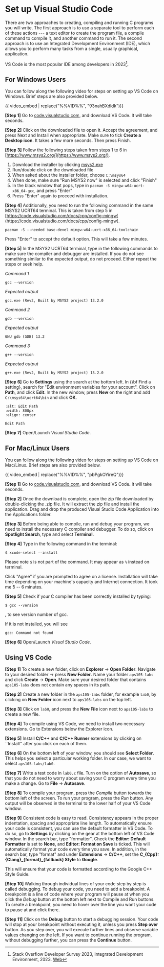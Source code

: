 # Set up Visual Studio Code

There are two approaches to creating, compiling and running C programs you will write. The first approach is to use a separate tool to perform each of these actions --- a text editor to create the program file, a compile command to compile it, and another command to run it. The second approach is to use an Integrated Development Environment (IDE), which allows you to perform many tasks from a single, usually graphical, application.

VS Code is the most popular IDE among developers in 2023[^1]. 

## For Windows Users

You can follow along the following video for steps on setting up VS Code on Windows. Brief steps are also provided below.

{{ video_embed | replace("%%VID%%", "93nahBXdldk")}}

**[Step 1]** Go to [code.visualstudio.com](https://code.visualstudio.com/), and download VS Code. It will take seconds.

**[Step 2]** Click on the downloaded file to open it. Accept the agreement, and press Next and Install when appropriate. Make sure to tick **Create a Desktop icon**. It takes a few more seconds. Then press Finish.

**[Step 3]** Follow the following steps taken from steps 1 to 6 in [https://www.msys2.org/](https://www.msys2.org/).
        
1. Download the installer by clicking [msys2.exe](https://github.com/msys2/msys2-installer/releases/download/2023-10-26/msys2-x86_64-20231026.exe)
2. Run/double click on the downloaded file
3. When asked about the installer folder, choose `C:\msys64`
4. When done, make sure "Run MSYS2 now" is selected and click "Finish"
5. In the black window that pops, type in `pacman -S mingw-w64-ucrt-x86_64-gcc`, and press "Enter"
6. Press "Enter" again to proceed with installation.


**[Step 4]** Additionally, you need to run the following command in the same MSYS2 UCRT64 terminal. This is taken from step 5 in [https://code.visualstudio.com/docs/cpp/config-mingw](https://code.visualstudio.com/docs/cpp/config-mingw).

```{code-block} bash
pacman -S --needed base-devel mingw-w64-ucrt-x86_64-toolchain
```

Press "Enter" to accept the default option. This will take a few minutes.

**[Step 5]** In the MSYS2 UCRT64 terminal, type in the following commands to make sure the compiler and debugger are installed. If you do not see something similar to the expected output, do not proceed. Either repeat the steps or seek help.

*Command 1*

```{code-block} bash
gcc --version
```

*Expected output*

```{code-block} bash
gcc.exe (Rev2, Built by MSYS2 project) 13.2.0
```

*Command 2*

```{code-block} bash
gdb --version
```

*Expected output*

```{code-block} bash
GNU gdb (GDB) 13.2
```

*Command 3*

```{code-block} bash
g++ --version
```

*Expected output*

```{code-block} bash
g++.exe (Rev2, Built by MSYS2 project) 13.2.0
```

**[Step 6]** Go to **Settings** using the search at the bottom left. In {\bf Find a setting}, search for "Edit environment variables for your account". Click on **Path**, and click **Edit**. In the new window, press **New** on the right and add `C:\msys64\ucrt64\bin` and click **OK**.

```{figure} ./images/environment-variable.png
:alt: Edit Path
:width: 800px
:align: center

Edit Path
```    

**[Step 7]** Open/Launch *Visual Studio Code*.

## For Mac/Linux Users

You can follow along the following video for steps on setting up VS Code on Mac/Linux. Brief steps are also provided below.

{{ video_embed | replace("%%VID%%", "pbPgkOYireQ")}}

**[Step 1]** Go to [code.visualstudio.com](https://code.visualstudio.com/), and download VS Code. It will take seconds. 

**[Step 2]** Once the download is complete, open the zip file downloaded by double-clicking the .zip file. It will extract the zip file and install the application. Drag and drop the produced Visual Studio Code Application into the Applications folder. 

**[Step 3]** Before being able to compile, run and debug your program, we need to install the necessary C compiler and debugger. To do so, click on **Spotlight Search**, type and select **Terminal**. 

**[Step 4]** Type in the following command in the terminal:

```
$ xcode-select --install
```

Please note `$` is not part of the command. It may appear as `%` instead on terminal.

Click "Agree" if you are prompted to agree on a license. Installation will take time depending on your machine's capacity and Internet connection. It took me $5$ -- $6$ minutes. 

**[Step 5]** Check if your C compiler has been correctly installed by typing: 

```
$ gcc --version
```
, to see version number of gcc.

If it is not installed, you will see 
```{code-block} bash
gcc: Command not found
```

**[Step 6]** Open/Launch *Visual Studio Code*.

## Using VS Code

**[Step 1]** To create a new folder, click on **Explorer** $\rightarrow$ **Open Folder**. Navigate to your desired folder $\rightarrow$ press **New Folder**. Name your folder `aps105-labs` and click **Create** $\rightarrow$ **Open**. Make sure your desired folder that contains `aps105-labs` does not contain any spaces in its path. 

**[Step 2]** Create a new folder in the `aps105-labs` folder, for example `lab0`, by clicking on **New Folder** icon next to `aps105-labs` on the top left.


**[Step 3]** Click on `lab0`, and press the **New File** icon next to `aps105-labs` to create a new file. 

**[Step 4]** To compile using VS Code, we need to install two necessary extensions. Go to Extensions below the Explorer icon. 

**[Step 5]** Install **C/C++** and **C/C++ Runner** extensions by clicking on ``Install'' after you click on each of them.

**[Step 6]** On the bottom left of your window, you should see **Select Folder**. This helps you select a particular working folder. In our case, we want to select `aps105-labs/lab0`.

**[Step 7]** Write a test code in `lab0.c` file. Turn on the option of **Autosave**, so that you do not need to worry about saving your C program every time you make a change. Go to **File** $\rightarrow$ **Autosave**.

**[Step 8]** To compile your program, press the *Compile* button towards the bottom left of the screen. To run your program, press the *Run* button. Any output will be observed in the terminal to the lower half of your VS Code window.

**[Step 9]** Consistent code is easy to read. Consistency appears in the proper indentation, spacing and appropriate line length. To automatically ensure your code is consistent, you can use the default formatter in VS Code. To do so, go to **Settings** by clicking on the gear at the bottom left of VS Code window. In the search bar, type "formatter". Check the **Editor: Default Formatter** is set to **None**, and **Editor: Format on Save** is ticked. This will automatically format your code every time you save. In addition, in the search bar, type "format" and under **Extensions** $\rightarrow$ **C/C++**, set the **C\_{Cpp}: {Clang}\_{format}\_{fallback} Style** to **Google**. 

This will ensure that your code is formatted according to the Google C++ Style Guide.

**[Step 10]** Walking through individual lines of your code step by step is called debugging. To debug your code, you need to add a breakpoint. A breakpoint is a line of code where your program will pause at when you click the *Debug* button at the bottom left next to Compile and Run buttons. To create a breakpoint, you need to hover over the line you want your code to pause at and click there.

**[Step 11]** Click on the **Debug** button to start a debugging session. Your code will stop at your breakpoint without executing it, unless you press **Step over** button. As you step over, you will execute further lines and observe variable values changing on the left. If you want to continue running the program, without debugging further, you can press the **Continue** button.

[^1]: Stack Overflow Developer Survey 2023, Integrated Development Environment, 2023. [Web](https://survey.stackoverflow.co/2023/)
